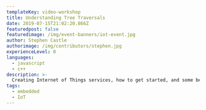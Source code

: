 ```yaml
---
templateKey: video-workshop
title: Understanding Tree Traversals
date: 2019-07-15T21:02:20.866Z
featuredpost: false
featuredimage: /img/event-banners/iot-event.jpg
author: Stephen Castle
authorimage: /img/contributors/stephen.jpg
experienceLevel: 0
languages:
  - javascript
  - c++
description: >-
  Creating Internet of Things services, how to get started, and some best practices. After the talk, we will provide a ton of cool IoT devices from lightbulbs to locks to programmable drones and IoT buttons provided by particle.io and everyone will get to jump in and play around with them.
tags:
  - embedded
  - IoT
---
```

